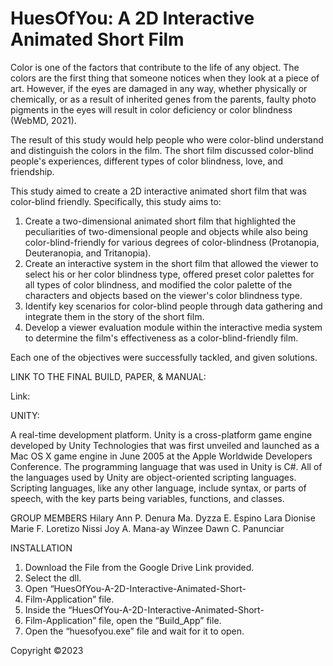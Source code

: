 # HuesOfYou: A 2D Interactive Animated Short Film

Color is one of the factors that contribute to the life of any object. The colors are the first thing that someone notices when they look at a piece of art. However, if the eyes are damaged in any way, whether physically or chemically, or as a result of inherited genes from the parents, faulty photo pigments in the eyes will result in color deficiency or color blindness (WebMD, 2021). 

The result of this study would help people who were color-blind understand and distinguish the colors in the film. The short film discussed color-blind people's experiences, different types of color blindness, love, and friendship. 

This study aimed to create a 2D interactive animated short film that was color-blind friendly.
Specifically, this study aims to:
1. Create a two-dimensional animated short film that highlighted the peculiarities of two-dimensional people and objects while also being color-blind-friendly for various degrees of color-blindness (Protanopia, Deuteranopia, and Tritanopia).
2. Create an interactive system in the short film that allowed the viewer to select his or her color blindness type, offered preset color palettes for all types of color blindness, and modified the color palette of the characters and objects based on the viewer's color blindness type.
3. Identify key scenarios for color-blind people through data gathering and integrate them in the story of the short film.
4. Develop a viewer evaluation module within the interactive media system to determine the film's effectiveness as a color-blind-friendly film.

Each one of the objectives were successfully tackled, and given solutions.

LINK TO THE FINAL BUILD, PAPER, & MANUAL:

Link: 

UNITY: 

A real-time development platform. Unity is a cross-platform game engine developed by Unity Technologies that was first unveiled and launched as a Mac OS X game engine in June 2005 at the Apple Worldwide Developers Conference. The programming language that was used in Unity is C#. All of the languages used by Unity are object-oriented scripting languages. Scripting languages, like any other language, include syntax, or parts of speech, with the key parts being variables, functions, and classes. 

GROUP MEMBERS
Hilary Ann P. Denura
Ma. Dyzza E. Espino
Lara Dionise Marie F. Loretizo
Nissi Joy A. Mana-ay
Winzee Dawn C. Panunciar


INSTALLATION

1. Download the File from the Google Drive Link provided. 
2. Select the dll. 
3. Open “HuesOfYou-A-2D-Interactive-Animated-Short-
4. Film-Application” file.
5. Inside the “HuesOfYou-A-2D-Interactive-Animated-Short-
6. Film-Application” file, open the “Build_App” file.
7. Open the “huesofyou.exe” file and wait for it to open.


Copyright ©2023


